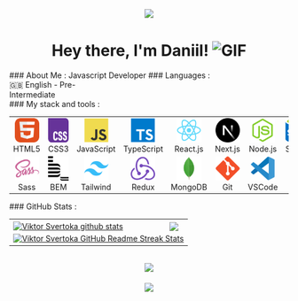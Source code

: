 <div id="header" align="center">
   <img src="./assets/github.gif" width="100"/>
   <h1>
      Hey there, I'm Daniil!
      <img src="./assets/giphy.gif" width="30px" alt="GIF">
   </h1>
</div>
### About Me :
Javascript Developer
### Languages :
<div style="display: flex; align-items: flex-start; align: center">
   <table  align="center">
      <tr>
         🇬🇧 English - Pre-Intermediate
      </tr>
   </table>
</div>
### My stack and tools :
<div style="display: flex; align-items: flex-start; align: center">
   <table align="center">
      <tr>
         <td align="center"  width="88">
            <img src="./images/01-html5.svg" alt="HTML5" width="44" height="44"/>
            <br>HTML5
         </td>
         <td align="center" width="88">
            <img src="./images/02-css3.svg" alt="CSS3" width="44" height="44"/>
            <br>CSS3
         </td>
         <td align="center" width="88">
            <img src="./images/03-javascript.svg" alt="JS" width="44" height="44"/>
            <br>JavaScript
         </td>
         <td align="center" width="88">
            <img src="./images/04-typescript.svg" alt="TS" width="44" height="44"/>
            <br>TypeScript
         </td>
         <td align="center" width="88">
            <img src="./images/06-react.svg" alt="React" width="44" height="44"/>
            <br>React.js
         </td>
         <td align="center" width="88">
            <img src="./images/07-nextjs.svg" alt="Next.js" width="44" height="44"/>
            <br>Next.js
         </td>
         <td align="center" width="88">
            <img src="./images/08-nodejs.svg" alt="Node.js" width="44" height="44"/>
            <br>Node.js
         </td>
         <td align="center" width="88">
            <img src="./images/09-sql.svg" alt="SQL" width="44" height="44"/>
            <br>SQL
         </td>
      </tr>
      <td align="center" width="88">
         <img src="./images/10-sass.svg" alt="Sass" width="44" height="44"/>
         <br>Sass
      </td>
      <td align="center" width="88"> 
         <img src="./images/11-bem.svg" alt="Bem" width="44" height="44"/>
         <br>BEM
      </td>
      <td align="center"  width="88">
         <img src="./images/12-tailwind.svg" alt="Tailwind" width="44" height="44"/>
         <br>Tailwind
      </td>
      <td align="center" width="88">
         <img src="./images/13-redux.svg" alt="Redux" width="44" height="44"/>
         <br>Redux
      </td>
      <td align="center" width="88">
         <img src="./images/15-mongodb.svg" alt="MongoDB" width="44" height="44"/>
         <br>MongoDB
      </td>
      <td align="center" width="88">
         <img src="./images/16-git.svg" alt="Git" width="44" height="44"/>
         <br>Git
      </td>
      <td align="center" width="88">
         <img src="./images/17-vscode.svg" alt="Visual Studio Code" width="44" height="44"/>
         <br>VSCode
      </td>
   </table>
</div>
### GitHub Stats :
<table align="center">
   <tr>
      <td>
         <a href="https://github.com/iwebwolverine/github-readme-stats"><img align="center" src="https://github-readme-stats.vercel.app/api?username=iwebwolverine&show_icons=true&include_all_commits=true&theme=buefy&hide_border=true" alt="Viktor Svertoka github stats" /></a>
      </td>
      <td>
         <a href="https://github.com/iwebwolverine/github-readme-stats"><img align="center" src="https://github-readme-stats.vercel.app/api/top-langs/?username=iwebwolverine&layout=compact&theme=buefy&hide_border=true" /></a>
      </td>
   </tr>
   <tr>
      <td colspan=2 align="center">
         <a href="https://git.io/streak-stats"> <img src="http://github-readme-streak-stats.herokuapp.com?user=iwebwolverine&hide_border=true&background=f6f8fa&currStreakLabel=000000&date_format=j%20M%5B%20Y%5D" alt="Viktor Svertoka GitHub Readme Streak Stats" /> </a>
      </td>
   </tr>
</table>
<br>
<div align="center">
   <a href="https://u8views.com/github/iwebwolverine"><img src="https://u8views.com/api/v1/github/profiles/115661003/views/day-week-month-total-count.svg"></a>
</div>
<br>
<div align="center">
   <a href="https://www.codewars.com/users/iwebwolverine"><img src="https://www.codewars.com/users/iwebwolverine/badges/small">
</div>
<br>
